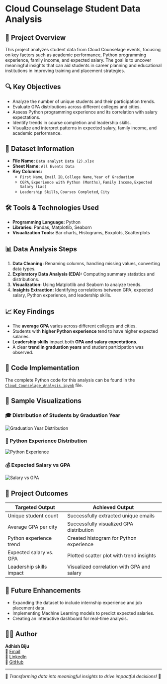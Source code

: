 # Cloud Counselage Student Data Analysis

## 📌 Project Overview

This project analyzes student data from Cloud Counselage events, focusing on key factors such as academic performance, Python programming experience, family income, and expected salary. The goal is to uncover meaningful insights that can aid students in career planning and educational institutions in improving training and placement strategies.

## 🔍 Key Objectives

- Analyze the number of unique students and their participation trends.
- Evaluate GPA distributions across different colleges and cities.
- Assess Python programming experience and its correlation with salary expectations.
- Identify trends in course completion and leadership skills.
- Visualize and interpret patterns in expected salary, family income, and academic performance.

## 📂 Dataset Information

- **File Name:** `Data analyst Data (2).xlsx`
- **Sheet Name:** `All Events Data`
- **Key Columns:**
  - `First Name`, `Email ID`, `College Name`, `Year of Graduation`
  - `CGPA`, `Experience with Python (Months)`, `Family Income`, `Expected Salary (Lac)`
  - `Leadership Skills`, `Courses Completed`, `City`

## 🛠️ Tools & Technologies Used

- **Programming Language:** Python
- **Libraries:** Pandas, Matplotlib, Seaborn
- **Visualization Tools:** Bar charts, Histograms, Boxplots, Scatterplots

## 📊 Data Analysis Steps

1. **Data Cleaning:** Renaming columns, handling missing values, converting data types.
2. **Exploratory Data Analysis (EDA):** Computing summary statistics and distributions.
3. **Visualization:** Using Matplotlib and Seaborn to analyze trends.
4. **Insights Extraction:** Identifying correlations between GPA, expected salary, Python experience, and leadership skills.

## 📈 Key Findings

- The **average GPA** varies across different colleges and cities.
- Students with **higher Python experience** tend to have higher expected salaries.
- **Leadership skills** impact both **GPA and salary expectations**.
- A clear **trend in graduation years** and student participation was observed.

## 📜 Code Implementation

The complete Python code for this analysis can be found in the [`Cloud_Counselage_Analysis.ipynb`](./Cloud_Counselage_Analysis.ipynb) file.

## 📌 Sample Visualizations

### 🎓 Distribution of Students by Graduation Year
![Graduation Year Distribution](./images/graduation_year_distribution.png)

### 🐍 Python Experience Distribution
![Python Experience](./images/python_experience_distribution.png)

### 💰 Expected Salary vs GPA
![Salary vs GPA](./images/salary_vs_gpa.png)

## 📌 Project Outcomes

| Targeted Output          | Achieved Output                            |
| ------------------------ | ------------------------------------------ |
| Unique student count     | Successfully extracted unique emails       |
| Average GPA per city     | Successfully visualized GPA distribution   |
| Python experience trend  | Created histogram for Python experience    |
| Expected salary vs. GPA  | Plotted scatter plot with trend insights   |
| Leadership skills impact | Visualized correlation with GPA and salary |

## 🚀 Future Enhancements

- Expanding the dataset to include internship experience and job placement data.
- Implementing Machine Learning models to predict expected salaries.
- Creating an interactive dashboard for real-time analysis.

## 👨‍💻 Author

**Adhish Biju**  
📧 [Email](mailto:your-email@example.com)  
🔗 [LinkedIn](https://www.linkedin.com/in/your-profile)  
📂 [GitHub](https://github.com/your-profile)

---

🌟 _Transforming data into meaningful insights to drive impactful decisions!_ 🚀
